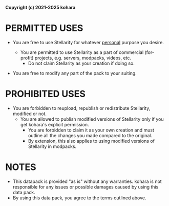 **Copyright (c) 2021-2025 kohara**

PERMITTED USES
===================

- You are free to use Stellarity for whatever <u>personal</u> purpose you desire.
    - You are permitted to use Stellarity as a part of commercial (for-profit) projects, e.g. servers, modpacks, videos, etc.
        - Do not claim Stellarity as your creation if doing so.

- You are free to modify any part of the pack to your suiting.

PROHIBITED USES
===================

- You are forbidden to reupload, republish or redistribute Stellarity, modified or not.
    - You are allowed to publish modified versions of Stellarity only if you get kohara's explicit permission. 
        - You are forbidden to claim it as your own creation and must outline all the changes you made compared to the original.
        - By extension, this also applies to using modified versions of Stellarity in modpacks.

NOTES
====================

- This datapack is provided "as is" without any warranties. kohara is not responsible for any issues or possible damages caused by using this data pack.
- By using this data pack, you agree to the terms outlined above.
